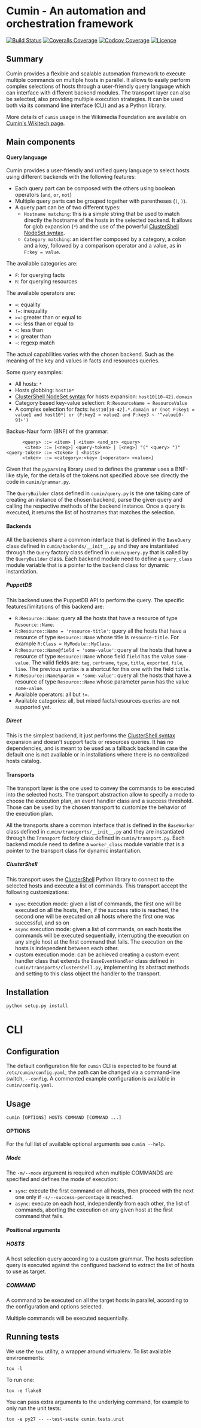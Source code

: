 Cumin - An automation and orchestration framework
=======================

[![Build Status](https://travis-ci.org/wikimedia/cumin.svg?branch=master)](https://travis-ci.org/wikimedia/cumin)
[![Coveralls Coverage](https://coveralls.io/repos/github/wikimedia/cumin/badge.svg?branch=master)](https://coveralls.io/github/wikimedia/cumin)
[![Codcov Coverage](https://codecov.io/github/wikimedia/cumin/coverage.svg?branch=master)](https://codecov.io/github/wikimedia/cumin)
[![Licence](https://img.shields.io/badge/license-GPLv3%2B-blue.svg)](https://github.com/wikimedia/cumin/blob/master/LICENSE)

Summary
-------

Cumin provides a flexible and scalable automation framework to execute multiple commands on multiple hosts in parallel.
It allows to easily perform complex selections of hosts through a user-friendly query language which can interface
with different backend modules.
The transport layer can also be selected, also providing multiple execution strategies.
It can be used both via its command line interface (CLI) and as a Python library.

More details of `cumin` usage in the Wikimedia Foundation are available on
[Cumin's Wikitech page]( https://wikitech.wikimedia.org/wiki/Cumin).


Main components
---------------

#### Query language

Cumin provides a user-friendly and unified query language to select hosts using different backends with the following
features:

- Each query part can be composed with the others using boolean operators (`and`, `or`, `not`)
- Multiple query parts can be grouped together with parentheses (`(`, `)`).
- A query part can be of two different types:
  - `Hostname matching`: this is a simple string that be used to match directly the hostname of the hosts in the
    selected backend. It allows for glob expansion (`*`) and the use of the powerful
    [ClusterShell NodeSet syntax](http://clustershell.readthedocs.io/en/latest/api/NodeSet.html#ClusterShell.NodeSet.NodeSet).
  - `Category matching`: an identifier composed by a category, a colon and a key, followed by a comparison operator and
    a value, as in `F:key = value`.

The available categories are:

- `F`: for querying facts
- `R`: for querying resources

The available operators are:

- `=`: equality
- `!=`: inequality
- `>=`: greater than or equal to
- `<=`: less than or equal to
- `<`: less than
- `>`: greater than
- `~`: regexp match

The actual capabilities varies with the chosen backend. Such as the meaning of the key and values in facts and
resources queries.

Some query examples:

- All hosts: `*`
- Hosts globbing: `host10*`
- [ClusterShell NodeSet syntax](http://clustershell.readthedocs.io/en/latest/api/NodeSet.html#ClusterShell.NodeSet.NodeSet)
  for hosts expansion: `host10[10-42].domain`
- Category based key-value selection: `R:ResourceName = ResourceValue`
- A complex selection for facts:
  `host10[10-42].*.domain or (not F:key1 = value1 and host10*) or (F:key2 > value2 and F:key3 ~ '^value[0-9]+')`

Backus-Naur form (BNF) of the grammar:

          <query> ::= <item> | <item> <and_or> <query>
           <item> ::= [<neg>] <query-token> | [<neg>] "(" <query> ")"
    <query-token> ::= <token> | <hosts>
          <token> ::= <category>:<key> [<operator> <value>]

Given that the `pyparsing` library used to defines the grammar uses a BNF-like style, for the details of the tokens not
specified above see directly the code in `cumin/grammar.py`.

The `QueryBuilder` class defined in `cumin/query.py` is the one taking care of creating an instance of the chosen
backend, parse the given query and calling the respective methods of the backend instance.
Once a query is executed, it returns the list of hostnames that matches the selection.

#### Backends

All the backends share a common interface that is defined in the `BaseQuery` class defined in
`cumin/backends/__init__.py` and they are instantiated through the `Query` factory class defined in `cumin/query.py`
that is called by the `QueryBuilder` class. Each backend module need to define a `query_class` module variable that
is a pointer to the backend class for dynamic instantiation.

##### PuppetDB

This backend uses the PuppetDB API to perform the query. The specific features/limitations of this backend are:
- `R:Resource::Name`: query all the hosts that have a resource of type `Resource::Name`.
- `R:Resource::Name = 'resource-title'`: query all the hosts that have a resource of type `Resource::Name` whose
title is `resource-title`. For example `R:Class = MyModule::MyClass`.
- `R:Resource::Name@field = 'some-value'`: query all the hosts that have a resource of type `Resource::Name` whose
field `field` has the value `some-value`. The valid fields are: `tag`, `certname`, `type`, `title`, `exported`, `file`,
`line`. The previous syntax is a shortcut for this one with the field `title`.
- `R:Resource::Name%param = 'some-value'`: query all the hosts that have a resource of type `Resource::Name` whose
parameter `param` has the value `some-value`.
- Available operators: all but `!=`.
- Available categories: all, but mixed facts/resources queries are not supported yet.

##### Direct

This is the simplest backend, it just performs the
[ClusterShell syntax](http://clustershell.readthedocs.io/en/latest/api/NodeSet.html#ClusterShell.NodeSet.NodeSet)
expansion and doesn't support facts or resources queries. It has no dependencies, and is meant to be used as a fallback
backend in case the default one is not available or in installations where there is no centralized hosts catalog.


#### Transports

The transport layer is the one used to convey the commands to be executed into the selected hosts.
The transport abstraction allow to specify a mode to choose the execution plan, an event handler class and a success
threshold. Those can be used by the chosen transport to customize the behavior of the execution plan.

All the transports share a common interface that is defined in the `BaseWorker` class defined in
`cumin/transports/__init__.py` and they are instantiated through the `Transport` factory class defined in
`cumin/transport.py`. Each backend module need to define a `worker_class` module variable that is a pointer to the
transport class for dynamic instantiation.

##### ClusterShell

This transport uses the [ClusterShell](https://github.com/cea-hpc/clustershell) Python library to connect to the
selected hosts and execute a list of commands. This transport accept the following customizations:
- `sync` execution mode: given a list of commands, the first one will be executed on all the hosts, then, if the
  success ratio is reached, the second one will be executed on all hosts where the first one was successful, and so on
- `async` execution mode: given a list of commands, on each hosts the commands will be executed sequentially,
  interrupting the execution on any single host at the first command that fails. The execution on the hosts is
  independent between each other.
- custom execution mode: can be achieved creating a custom event handler class that extends the `BaseEventHandler`
  class defined in `cumin/transports/clustershell.py`, implementing its abstract methods and setting to this class
  object the handler to the transport.

Installation
------------

    python setup.py install


CLI
===

Configuration
-------------

The default configuration file for `cumin` CLI is expected to be found at `/etc/cumin/config.yaml`; the path can be
changed via a command-line switch, `--config`. A commented example configuration is available in
`cumin/config.yaml`.

Usage
-----

    cumin [OPTIONS] HOSTS COMMAND [COMMAND ...]

#### OPTIONS

For the full list of available optional arguments see `cumin --help`.

##### Mode

The `-m/--mode` argument is required when multiple COMMANDS are specified and defines the mode of execution:

* `sync`: execute the first command on all hosts, then proceed with the next one only if `-s/--success-percentage` is
reached.
* `async`: execute on each host, independently from each other, the list of commands, aborting the execution on any given
host at the first command that fails.

#### Positional arguments

##### HOSTS

A host selection query according to a custom grammar. The hosts selection query is executed against the configured
backend to extract the list of hosts to use as target.


##### COMMAND
A command to be executed on all the target hosts in parallel, according to the configuration and options selected.

Multiple commands will be executed sequentially.


Running tests
-------------

We use the `tox` utility, a wrapper around virtualenv. To list available
environements:

    tox -l

To run one:

    tox -e flake8

You can pass extra arguments to the underlying command, for example to only run
the unit tests:

    tox -e py27 -- --test-suite cumin.tests.unit
